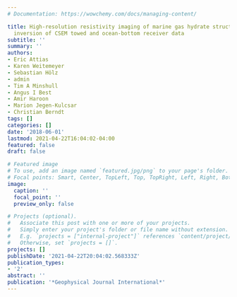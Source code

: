 ```yaml
---
# Documentation: https://wowchemy.com/docs/managing-content/

title: High-resolution resistivity imaging of marine gas hydrate structures by combined
  inversion of CSEM towed and ocean-bottom receiver data
subtitle: ''
summary: ''
authors:
- Eric Attias
- Karen Weitemeyer
- Sebastian Hölz
- admin
- Tim A Minshull
- Angus I Best
- Amir Haroon
- Marion Jegen-Kulcsar
- Christian Berndt
tags: []
categories: []
date: '2018-06-01'
lastmod: 2021-04-22T16:04:02-04:00
featured: false
draft: false

# Featured image
# To use, add an image named `featured.jpg/png` to your page's folder.
# Focal points: Smart, Center, TopLeft, Top, TopRight, Left, Right, BottomLeft, Bottom, BottomRight.
image:
  caption: ''
  focal_point: ''
  preview_only: false

# Projects (optional).
#   Associate this post with one or more of your projects.
#   Simply enter your project's folder or file name without extension.
#   E.g. `projects = ["internal-project"]` references `content/project/deep-learning/index.md`.
#   Otherwise, set `projects = []`.
projects: []
publishDate: '2021-04-22T20:04:02.568333Z'
publication_types:
- '2'
abstract: ''
publication: '*Geophysical Journal International*'
---
```

